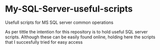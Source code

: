 # My-SQL-Server-useful-scripts
Usefull scripts for MS SQL server common operations

As per tittle the intention for this repository is to hold useful SQL server scripts.
Although these can be easily found online, holding here the scripts that I succesfully tried for easy access
